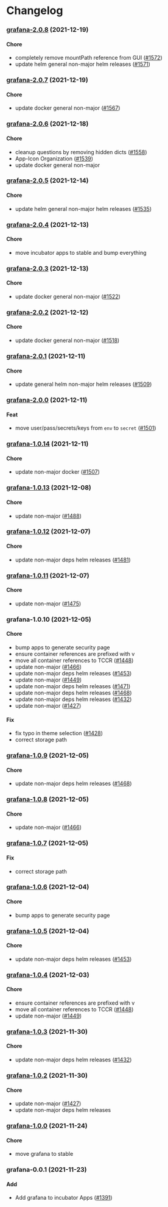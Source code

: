 # Changelog<br>


<a name="grafana-2.0.8"></a>
### [grafana-2.0.8](https://github.com/truecharts/apps/compare/grafana-2.0.7...grafana-2.0.8) (2021-12-19)

#### Chore

* completely remove mountPath reference from GUI ([#1572](https://github.com/truecharts/apps/issues/1572))
* update helm general non-major helm releases ([#1571](https://github.com/truecharts/apps/issues/1571))



<a name="grafana-2.0.7"></a>
### [grafana-2.0.7](https://github.com/truecharts/apps/compare/grafana-2.0.6...grafana-2.0.7) (2021-12-19)

#### Chore

* update docker general non-major ([#1567](https://github.com/truecharts/apps/issues/1567))



<a name="grafana-2.0.6"></a>
### [grafana-2.0.6](https://github.com/truecharts/apps/compare/grafana-2.0.5...grafana-2.0.6) (2021-12-18)

#### Chore

* cleanup questions by removing hidden dicts ([#1558](https://github.com/truecharts/apps/issues/1558))
* App-Icon Organization ([#1539](https://github.com/truecharts/apps/issues/1539))
* update docker general non-major



<a name="grafana-2.0.5"></a>
### [grafana-2.0.5](https://github.com/truecharts/apps/compare/grafana-2.0.4...grafana-2.0.5) (2021-12-14)

#### Chore

* update helm general non-major helm releases ([#1535](https://github.com/truecharts/apps/issues/1535))



<a name="grafana-2.0.4"></a>
### [grafana-2.0.4](https://github.com/truecharts/apps/compare/grafana-2.0.3...grafana-2.0.4) (2021-12-13)

#### Chore

* move incubator apps to stable and bump everything



<a name="grafana-2.0.3"></a>
### [grafana-2.0.3](https://github.com/truecharts/apps/compare/grafana-2.0.2...grafana-2.0.3) (2021-12-13)

#### Chore

* update docker general non-major ([#1522](https://github.com/truecharts/apps/issues/1522))



<a name="grafana-2.0.2"></a>
### [grafana-2.0.2](https://github.com/truecharts/apps/compare/grafana-2.0.1...grafana-2.0.2) (2021-12-12)

#### Chore

* update docker general non-major ([#1518](https://github.com/truecharts/apps/issues/1518))



<a name="grafana-2.0.1"></a>
### [grafana-2.0.1](https://github.com/truecharts/apps/compare/grafana-2.0.0...grafana-2.0.1) (2021-12-11)

#### Chore

* update general helm non-major helm releases ([#1509](https://github.com/truecharts/apps/issues/1509))



<a name="grafana-2.0.0"></a>
### [grafana-2.0.0](https://github.com/truecharts/apps/compare/grafana-1.0.14...grafana-2.0.0) (2021-12-11)

#### Feat

* move user/pass/secrets/keys from `env` to `secret` ([#1501](https://github.com/truecharts/apps/issues/1501))



<a name="grafana-1.0.14"></a>
### [grafana-1.0.14](https://github.com/truecharts/apps/compare/grafana-1.0.13...grafana-1.0.14) (2021-12-11)

#### Chore

* update non-major docker ([#1507](https://github.com/truecharts/apps/issues/1507))



<a name="grafana-1.0.13"></a>
### [grafana-1.0.13](https://github.com/truecharts/apps/compare/grafana-1.0.12...grafana-1.0.13) (2021-12-08)

#### Chore

* update non-major ([#1488](https://github.com/truecharts/apps/issues/1488))



<a name="grafana-1.0.12"></a>
### [grafana-1.0.12](https://github.com/truecharts/apps/compare/grafana-1.0.11...grafana-1.0.12) (2021-12-07)

#### Chore

* update non-major deps helm releases ([#1481](https://github.com/truecharts/apps/issues/1481))



<a name="grafana-1.0.11"></a>
### [grafana-1.0.11](https://github.com/truecharts/apps/compare/grafana-1.0.10...grafana-1.0.11) (2021-12-07)

#### Chore

* update non-major ([#1475](https://github.com/truecharts/apps/issues/1475))



<a name="grafana-1.0.10"></a>
### grafana-1.0.10 (2021-12-05)

#### Chore

* bump apps to generate security page
* ensure container references are prefixed with v
* move all container references to TCCR ([#1448](https://github.com/truecharts/apps/issues/1448))
* update non-major ([#1466](https://github.com/truecharts/apps/issues/1466))
* update non-major deps helm releases ([#1453](https://github.com/truecharts/apps/issues/1453))
* update non-major ([#1449](https://github.com/truecharts/apps/issues/1449))
* update non-major deps helm releases ([#1471](https://github.com/truecharts/apps/issues/1471))
* update non-major deps helm releases ([#1468](https://github.com/truecharts/apps/issues/1468))
* update non-major deps helm releases ([#1432](https://github.com/truecharts/apps/issues/1432))
* update non-major ([#1427](https://github.com/truecharts/apps/issues/1427))

#### Fix

* fix typo in theme selection ([#1428](https://github.com/truecharts/apps/issues/1428))
* correct storage path



<a name="grafana-1.0.9"></a>
### [grafana-1.0.9](https://github.com/truecharts/apps/compare/grafana-1.0.8...grafana-1.0.9) (2021-12-05)

#### Chore

* update non-major deps helm releases ([#1468](https://github.com/truecharts/apps/issues/1468))



<a name="grafana-1.0.8"></a>
### [grafana-1.0.8](https://github.com/truecharts/apps/compare/grafana-1.0.7...grafana-1.0.8) (2021-12-05)

#### Chore

* update non-major ([#1466](https://github.com/truecharts/apps/issues/1466))



<a name="grafana-1.0.7"></a>
### [grafana-1.0.7](https://github.com/truecharts/apps/compare/grafana-1.0.6...grafana-1.0.7) (2021-12-05)

#### Fix

* correct storage path



<a name="grafana-1.0.6"></a>
### [grafana-1.0.6](https://github.com/truecharts/apps/compare/grafana-1.0.5...grafana-1.0.6) (2021-12-04)

#### Chore

* bump apps to generate security page



<a name="grafana-1.0.5"></a>
### [grafana-1.0.5](https://github.com/truecharts/apps/compare/grafana-1.0.4...grafana-1.0.5) (2021-12-04)

#### Chore

* update non-major deps helm releases ([#1453](https://github.com/truecharts/apps/issues/1453))



<a name="grafana-1.0.4"></a>
### [grafana-1.0.4](https://github.com/truecharts/apps/compare/grafana-1.0.3...grafana-1.0.4) (2021-12-03)

#### Chore

* ensure container references are prefixed with v
* move all container references to TCCR ([#1448](https://github.com/truecharts/apps/issues/1448))
* update non-major ([#1449](https://github.com/truecharts/apps/issues/1449))



<a name="grafana-1.0.3"></a>
### [grafana-1.0.3](https://github.com/truecharts/apps/compare/grafana-1.0.2...grafana-1.0.3) (2021-11-30)

#### Chore

* update non-major deps helm releases ([#1432](https://github.com/truecharts/apps/issues/1432))



<a name="grafana-1.0.2"></a>
### [grafana-1.0.2](https://github.com/truecharts/apps/compare/grafana-1.0.1...grafana-1.0.2) (2021-11-30)

#### Chore

* update non-major ([#1427](https://github.com/truecharts/apps/issues/1427))
* update non-major deps helm releases



<a name="grafana-1.0.0"></a>
### [grafana-1.0.0](https://github.com/truecharts/apps/compare/grafana-0.0.1...grafana-1.0.0) (2021-11-24)

#### Chore

* move grafana to stable



<a name="grafana-0.0.1"></a>
### grafana-0.0.1 (2021-11-23)

#### Add

* Add grafana to incubator Apps ([#1391](https://github.com/truecharts/apps/issues/1391))
